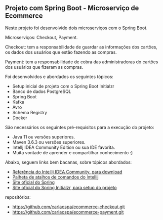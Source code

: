 <h2>Projeto com Spring Boot - Microserviço de Ecommerce</h2>

Neste projeto foi desenvolvido dois microserviços com o Spring Boot.

Microserviços: Checkout, Payment.

Checkout: tem a responsabilidade de guardar as informações dos cartões, os dados dos usuários que estão fazendo as compras.

Payment: tem a responsabilidade de cobra das administradoras do cartões dos usuários que fizeram as compras.

Foi desenvolvidos e abordados os seguintes tópicos:

* Setup inicial de projeto com o Spring Boot Initialzr 
* Banco de dados PostgreSQL
* Spring Boot
* Kafka
* Avro 
* Schema Registry
* Docker

São necessários os seguintes pré-requisitos para a execução do projeto:

* Java 11 ou versões superiores.
* Maven 3.6.3 ou versões superiores.
* Intellj IDEA Community Edition ou sua IDE favorita.
* Muita vontade de aprender e compartilhar conhecimento :)

Abaixo, seguem links bem bacanas, sobre tópicos abordados:

* [Referência do Intellij IDEA Community, para download](https://www.jetbrains.com/idea/download)
* [Palheta de atalhos de comandos do Intellij](https://resources.jetbrains.com/storage/products/intellij-idea/docs/IntelliJIDEA_ReferenceCard.pdf)
* [Site oficial do Spring](https://spring.io/)
* [Site oficial do Spring Initialzr, para setup do projeto](https://start.spring.io/)

repositórios: 

   * https://github.com/carlaospa/ecommerce-checkout.git
   * https://github.com/carlaospa/ecommerce-payment.git